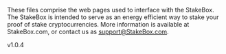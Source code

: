 These files comprise the web pages used to interface with the StakeBox. The 
StakeBox is intended to serve as an energy efficient way to stake your 
proof of stake cryptocurrencies. More information is available at StakeBox.com, 
or contact us as support@StakeBox.com.

v1.0.4